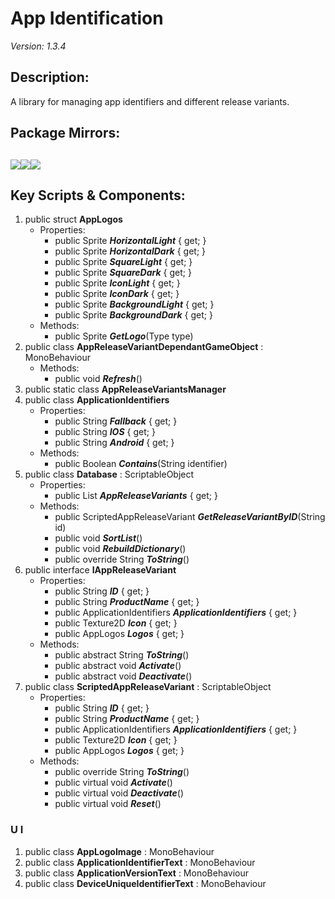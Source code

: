 # App Identification
*Version: 1.3.4*
## Description: 
A library for managing app identifiers and different release variants.
## Package Mirrors: 
[<img src='https://img.itch.zone/aW1nLzEzNzQ2ODg3LnBuZw==/original/npRUfq.png'>](https://github.com/Iron-Mountain-Software/app-identification)[<img src='https://img.itch.zone/aW1nLzEzNzQ2ODkyLnBuZw==/original/Fq0ORM.png'>](https://www.npmjs.com/package/com.iron-mountain.app-identification)[<img src='https://img.itch.zone/aW1nLzEzNzQ2ODk4LnBuZw==/original/Rv4m96.png'>](https://iron-mountain.itch.io/app-identification)
---
## Key Scripts & Components: 
1. public struct **AppLogos**
   * Properties: 
      * public Sprite ***HorizontalLight***  { get; }
      * public Sprite ***HorizontalDark***  { get; }
      * public Sprite ***SquareLight***  { get; }
      * public Sprite ***SquareDark***  { get; }
      * public Sprite ***IconLight***  { get; }
      * public Sprite ***IconDark***  { get; }
      * public Sprite ***BackgroundLight***  { get; }
      * public Sprite ***BackgroundDark***  { get; }
   * Methods: 
      * public Sprite ***GetLogo***(Type type)
1. public class **AppReleaseVariantDependantGameObject** : MonoBehaviour
   * Methods: 
      * public void ***Refresh***()
1. public static class **AppReleaseVariantsManager**
1. public class **ApplicationIdentifiers**
   * Properties: 
      * public String ***Fallback***  { get; }
      * public String ***IOS***  { get; }
      * public String ***Android***  { get; }
   * Methods: 
      * public Boolean ***Contains***(String identifier)
1. public class **Database** : ScriptableObject
   * Properties: 
      * public List<ScriptedAppReleaseVariant> ***AppReleaseVariants***  { get; }
   * Methods: 
      * public ScriptedAppReleaseVariant ***GetReleaseVariantByID***(String id)
      * public void ***SortList***()
      * public void ***RebuildDictionary***()
      * public override String ***ToString***()
1. public interface **IAppReleaseVariant**
   * Properties: 
      * public String ***ID***  { get; }
      * public String ***ProductName***  { get; }
      * public ApplicationIdentifiers ***ApplicationIdentifiers***  { get; }
      * public Texture2D ***Icon***  { get; }
      * public AppLogos ***Logos***  { get; }
   * Methods: 
      * public abstract String ***ToString***()
      * public abstract void ***Activate***()
      * public abstract void ***Deactivate***()
1. public class **ScriptedAppReleaseVariant** : ScriptableObject
   * Properties: 
      * public String ***ID***  { get; }
      * public String ***ProductName***  { get; }
      * public ApplicationIdentifiers ***ApplicationIdentifiers***  { get; }
      * public Texture2D ***Icon***  { get; }
      * public AppLogos ***Logos***  { get; }
   * Methods: 
      * public override String ***ToString***()
      * public virtual void ***Activate***()
      * public virtual void ***Deactivate***()
      * public virtual void ***Reset***()
### U I
1. public class **AppLogoImage** : MonoBehaviour
1. public class **ApplicationIdentifierText** : MonoBehaviour
1. public class **ApplicationVersionText** : MonoBehaviour
1. public class **DeviceUniqueIdentifierText** : MonoBehaviour
